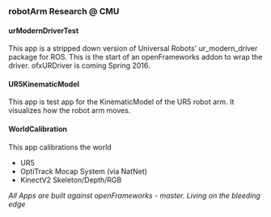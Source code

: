 ### robotArm Research @ CMU

#### urModernDriverTest

This app is a stripped down version of Universal Robots' ur_modern_driver package for ROS. This is the start of an openFrameworks addon to wrap the driver.
ofxURDriver is coming Spring 2016.

#### UR5KinematicModel

This app is test app for the KinematicModel of the UR5 robot arm.  It visualizes how the robot arm moves.

#### WorldCalibration 

This app calibrations the world

- UR5
- OptiTrack Mocap System (via NatNet)
- KinectV2 Skeleton/Depth/RGB



_All Apps are built against openFrameworks - master.  Living on the bleeding edge_
 
